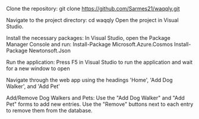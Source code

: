 Clone the repository:
git clone https://github.com/Sarmes21/waqqly.git

Navigate to the project directory:
cd waqqly
Open the project in Visual Studio.

Install the necessary packages:
In Visual Studio, open the Package Manager Console and run:
Install-Package Microsoft.Azure.Cosmos
Install-Package Newtonsoft.Json

Run the application:
Press F5 in Visual Studio to run the application and wait for a new window to open


Navigate through the web app using the headings 'Home', 'Add Dog Walker', and 'Add Pet'

Add/Remove Dog Walkers and Pets:
Use the "Add Dog Walker" and "Add Pet" forms to add new entries.
Use the "Remove" buttons next to each entry to remove them from the database.
